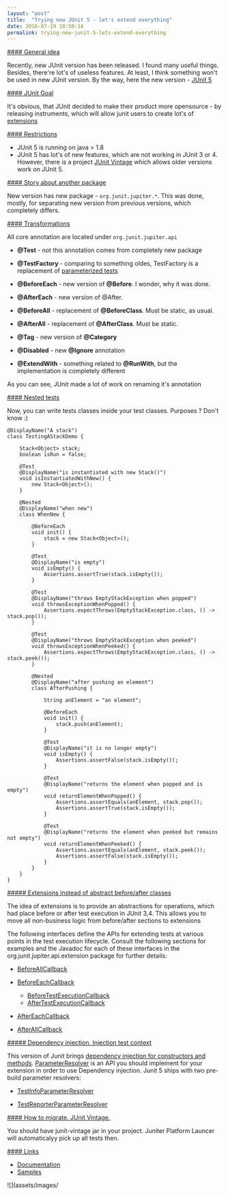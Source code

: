 ```yaml
---
layout: "post"
title:  "Trying new JUnit 5 - let's extend everything"
date: 2016-07-19 10:50:14
permalink: trying-new-junit-5-lets-extend-everything
---
```



<a href="#generalidea" name="generalidea">
#### General idea
</a>

Recently, new JUnit version has been released. I found many useful things. Besides, there're lot's of useless features. At least, I think something won't be used in new JUnit version. By the way, here the new version - [JUnit 5](http://junit.org/junit5/)

<a href="#goal" name="goal">
#### JUnit Goal
</a>

It's obvious, that JUnit decided to make their product more opensource - by releasing instruments, which will allow junit users to create lot's of [extensions](#extensions) 

<a href="#restrictions" name="restictions">
#### Restrictions
</a>

* JUnit 5 is running on java > 1.8
* JUnit 5 has lot's of new features, which are not working in JUnit 3 or 4. However, there is a project [JUnit Vintage](#howtomigrate) which allows older versions work on JUnit 5.

<a href="#storyaboutanotherpackage" name="storyaboutanotherpackage">
#### Story about another package
</a>

New version has new package - `org.junit.jupiter.*`. This was done, mostly, for separating new version from previous versions, which completely differs.

<a href="#transormations" name="transformations">
#### Transformations
</a>

All core annotation are located under `org.junit.jupiter.api` 

* **@Test** - not this annotation comes from completely new package

* **@TestFactory** - comparing to something oldes, TestFactory is a replacement of [parameterized tests](https://github.com/junit-team/junit4/wiki/parameterized-tests)

* **@BeforeEach** - new version of **@Before**. I wonder, why it was done.

* **@AfterEach** - new version of @After.

* **@BeforeAll** - replacement of **@BeforeClass**. Must be static, as usual.

* **@AfterAll** - replacement of **@AfterClass**. Must be static.

* **@Tag** - new version of **@Category**

* **@Disabled** - new **@Ignore** annotation

* **@ExtendWith** - something related to **@RunWith**, but the implementation is completely different

As you can see, JUnit made a lot of work on renaming it's annotation

<a href="#nesting" name="nesting">
#### Nested tests
</a>

Now, you can write tests classes inside your test classes. Purposes ? Don't know :)

```
@DisplayName("A stack")
class TestingAStackDemo {

    Stack<Object> stack;
    boolean isRun = false;

    @Test
    @DisplayName("is instantiated with new Stack()")
    void isInstantiatedWithNew() {
        new Stack<Object>();
    }

    @Nested
    @DisplayName("when new")
    class WhenNew {

        @BeforeEach
        void init() {
            stack = new Stack<Object>();
        }

        @Test
        @DisplayName("is empty")
        void isEmpty() {
            Assertions.assertTrue(stack.isEmpty());
        }

        @Test
        @DisplayName("throws EmptyStackException when popped")
        void throwsExceptionWhenPopped() {
            Assertions.expectThrows(EmptyStackException.class, () -> stack.pop());
        }

        @Test
        @DisplayName("throws EmptyStackException when peeked")
        void throwsExceptionWhenPeeked() {
            Assertions.expectThrows(EmptyStackException.class, () -> stack.peek());
        }

        @Nested
        @DisplayName("after pushing an element")
        class AfterPushing {

            String anElement = "an element";

            @BeforeEach
            void init() {
                stack.push(anElement);
            }

            @Test
            @DisplayName("it is no longer empty")
            void isEmpty() {
                Assertions.assertFalse(stack.isEmpty());
            }

            @Test
            @DisplayName("returns the element when popped and is empty")
            void returnElementWhenPopped() {
                Assertions.assertEquals(anElement, stack.pop());
                Assertions.assertTrue(stack.isEmpty());
            }

            @Test
            @DisplayName("returns the element when peeked but remains not empty")
            void returnElementWhenPeeked() {
                Assertions.assertEquals(anElement, stack.peek());
                Assertions.assertFalse(stack.isEmpty());
            }
        }
    }
}
```

<a href="#extensions" name="extensions">
##### Extensions instead of abstract before/after classes
</a>

The idea of extensions is to provide an abstractions for operations, which had place before or after test execution in JUnit 3,4. This allows you to move all non-business logic from before/after sections to extensions


The following interfaces define the APIs for extending tests at various points in the test execution lifecycle. Consult the following sections for examples and the Javadoc for each of these interfaces in the org.junit.jupiter.api.extension package for further details:

* [BeforeAllCallback](http://junit.org/junit5/docs/current/api/org/junit/jupiter/api/extension/BeforeAllCallback.html)

* [BeforeEachCallback](http://junit.org/junit5/docs/current/api/org/junit/jupiter/api/extension/BeforeEachCallback.html)
    
    * [BeforeTestExecutionCallback](http://junit.org/junit5/docs/current/api/org/junit/jupiter/api/extension/BeforeTestExecutionCallback.html)
    * [AfterTestExecutionCallback](http://junit.org/junit5/docs/current/api/org/junit/jupiter/api/extension/AfterTestExecutionCallback.html)

* [AfterEachCallback](http://junit.org/junit5/docs/current/api/org/junit/jupiter/api/extension/AfterEachCallback.html)

* [AfterAllCallback](http://junit.org/junit5/docs/current/api/org/junit/jupiter/api/extension/AfterAllCallback.html)

<a href="#di" name="di">
##### Dependency injection. Injection test context
</a>

This version of Junit brings [dependency injection for constructors and methods](http://junit.org/junit5/docs/current/user-guide/#writing-tests-dependency-injection). [ParameterResolver](http://junit.org/junit5/docs/current/api/org/junit/jupiter/api/extension/ParameterResolver.html) is an API you should implement for your extension in order to use Dependency injection. Junit 5 ships with two pre-build parameter resolvers:

* [TestInfoParameterResolver](https://github.com/junit-team/junit5/blob/r5.0.0-M2/junit-jupiter-engine/src/main/java/org/junit/jupiter/engine/extension/TestInfoParameterResolver.java)

* [TestReporterParameterResolver](https://github.com/junit-team/junit5/blob/r5.0.0-M2/junit-jupiter-engine/src/main/java/org/junit/jupiter/engine/extension/TestReporterParameterResolver.java)

<a href="#howtomigrate" name="howtomigrate">
#### How to migrate. JUnit Vintage.
</a>

You should have junit-vintage jar in your project. Juniter Platform Launcer will automaticalyy pick up all tests then.

<a href="#links" name="links">
#### Links
</a>

* [Documentation](http://junit.org/junit5/docs/current/user-guide/)
* [Samples](https://github.com/junit-team/junit5-samples)

![](assets/images/![]()
